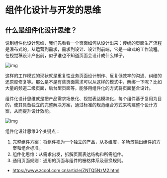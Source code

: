 # 组件化设计与开发的思维

## 什么是组件化设计思维？

说到组件化设计思维，我们先看看一个页面如何从设计出来：传统的页面生产流程是瀑布式的，从运营到需求，需求到设计、设计到前端，它是一串式的工作流程。在视觉稿设计产出前，似乎谁也不知道页面会设计成什么样子。

![img](/blog/img/vue/waterfall-flow.png)

这样的工作模式的现状就是重复性业务页面设计制作、反复低效率的沟通、纠结的还原度修复等。那么是不是有些页面需求可以从这样的模式中，解绑一下呢？比如大量的频道二级页面，后台型页面等，能够用组件化的方式将页面整合设计。

组件化设计思维就是把产品需求场景化、视觉表达模块化，每个组件基于复用为目的，使其具备独立的完整解决方案，通过标准的规范组合方式来构建整个设计方案，从而提升设计效能。

![img](/blog/img/vue/component-flow.png)

组件化设计思维3个关键点：

1. 完整组件方案：将组件视为一个独立的产品，从多维度，多场景输出组件的方案和组合标准。
2. 组件化思维：从需求出发，拆解页面表达结构和所需组件。
3. 通用页面规则：通用的页面与组件的栅格体系及替换规则。

- <https://www.zcool.com.cn/article/ZNTQ5NzM2.html>
